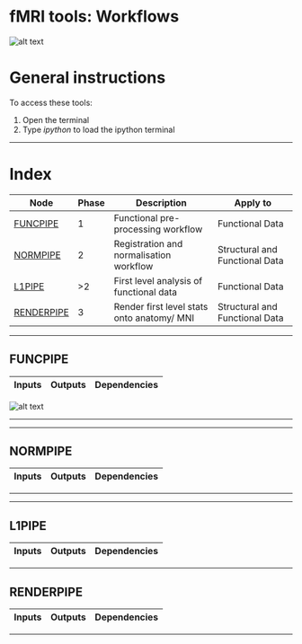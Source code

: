 # fMRI tools: Workflows

![alt text](https://www.python.org/static/favicon.ico "Title")
# General instructions
To access these tools:
1. Open the terminal
2. Type *ipython* to load the ipython terminal
***

# Index
| Node | Phase | Description | Apply to |
| --- | --- | --- | --- |
| [FUNCPIPE](#funcpipe) | 1 | Functional pre-processing workflow | Functional Data |
| [NORMPIPE](#normpipe) | 2 | Registration and normalisation workflow | Structural and Functional Data |
| [L1PIPE](#l1pipe) | >2 | First level analysis of functional data | Functional Data |
| [RENDERPIPE](#renderpipe)| 3 | Render first level stats onto anatomy/ MNI | Structural and Functional Data |

***
<a id='funcpipe'></a>
## FUNCPIPE
| Inputs | Outputs | Dependencies |
| --- | --- | --- |

![alt text](https://i.imgbox.com/6a0B0J8y.png "Title")

***

***
<a id='normpipe'></a>
## NORMPIPE
| Inputs | Outputs | Dependencies |
| --- | --- | --- |
***

***
<a id='l1pipe'></a>
## L1PIPE
| Inputs | Outputs | Dependencies |
| --- | --- | --- |
***

<a id='renderpipe'></a>
## RENDERPIPE
| Inputs | Outputs | Dependencies |
| --- | --- | --- |
***

